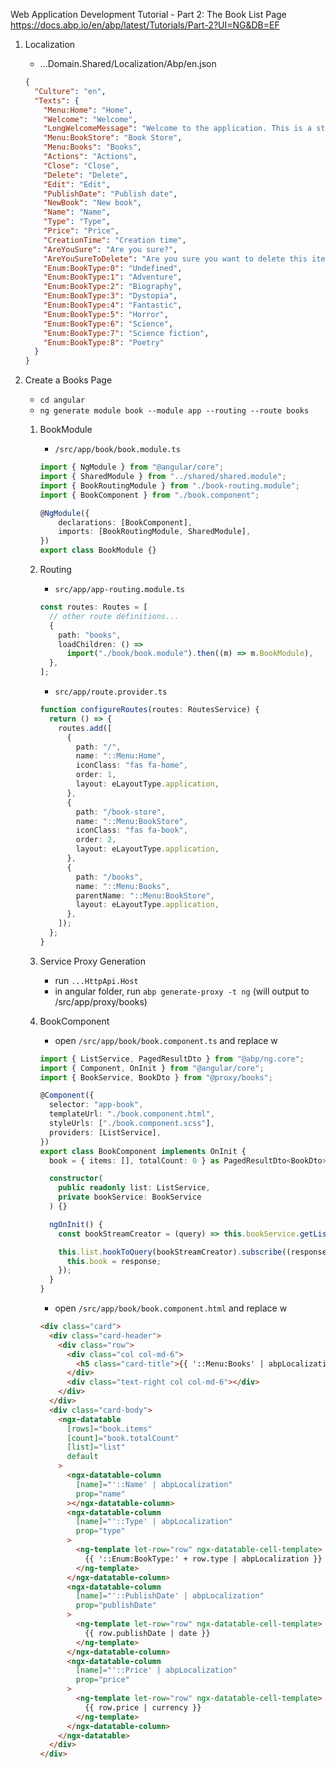 Web Application Development Tutorial - Part 2: The Book List Page
https://docs.abp.io/en/abp/latest/Tutorials/Part-2?UI=NG&DB=EF

1. Localization
   - ...Domain.Shared/Localization/Abp/en.json
   ```json
   {
     "Culture": "en",
     "Texts": {
       "Menu:Home": "Home",
       "Welcome": "Welcome",
       "LongWelcomeMessage": "Welcome to the application. This is a startup project based on the ABP framework. For more information, visit abp.io.",
       "Menu:BookStore": "Book Store",
       "Menu:Books": "Books",
       "Actions": "Actions",
       "Close": "Close",
       "Delete": "Delete",
       "Edit": "Edit",
       "PublishDate": "Publish date",
       "NewBook": "New book",
       "Name": "Name",
       "Type": "Type",
       "Price": "Price",
       "CreationTime": "Creation time",
       "AreYouSure": "Are you sure?",
       "AreYouSureToDelete": "Are you sure you want to delete this item?",
       "Enum:BookType:0": "Undefined",
       "Enum:BookType:1": "Adventure",
       "Enum:BookType:2": "Biography",
       "Enum:BookType:3": "Dystopia",
       "Enum:BookType:4": "Fantastic",
       "Enum:BookType:5": "Horror",
       "Enum:BookType:6": "Science",
       "Enum:BookType:7": "Science fiction",
       "Enum:BookType:8": "Poetry"
     }
   }
   ```
   <!-- 1. Install NPM packages -->
1. Create a Books Page

   - `cd angular`
   - `ng generate module book --module app --routing --route books`

   1. BookModule
        - `/src/app/book/book.module.ts`
        ```ts
        import { NgModule } from "@angular/core";
        import { SharedModule } from "../shared/shared.module";
        import { BookRoutingModule } from "./book-routing.module";
        import { BookComponent } from "./book.component";

        @NgModule({
            declarations: [BookComponent],
            imports: [BookRoutingModule, SharedModule],
        })
        export class BookModule {}
        ```

   1. Routing
      - `src/app/app-routing.module.ts`
      ```typescript
      const routes: Routes = [
        // other route definitions...
        {
          path: "books",
          loadChildren: () =>
            import("./book/book.module").then((m) => m.BookModule),
        },
      ];
      ```
      - `src/app/route.provider.ts`
      ```ts
      function configureRoutes(routes: RoutesService) {
        return () => {
          routes.add([
            {
              path: "/",
              name: "::Menu:Home",
              iconClass: "fas fa-home",
              order: 1,
              layout: eLayoutType.application,
            },
            {
              path: "/book-store",
              name: "::Menu:BookStore",
              iconClass: "fas fa-book",
              order: 2,
              layout: eLayoutType.application,
            },
            {
              path: "/books",
              name: "::Menu:Books",
              parentName: "::Menu:BookStore",
              layout: eLayoutType.application,
            },
          ]);
        };
      }
      ```
   1. Service Proxy Generation
      - run `...HttpApi.Host`
      - in angular folder, run `abp generate-proxy -t ng` (will output to /src/app/proxy/books)
   1. BookComponent

      - open `/src/app/book/book.component.ts` and replace w

      ```ts
      import { ListService, PagedResultDto } from "@abp/ng.core";
      import { Component, OnInit } from "@angular/core";
      import { BookService, BookDto } from "@proxy/books";

      @Component({
        selector: "app-book",
        templateUrl: "./book.component.html",
        styleUrls: ["./book.component.scss"],
        providers: [ListService],
      })
      export class BookComponent implements OnInit {
        book = { items: [], totalCount: 0 } as PagedResultDto<BookDto>;

        constructor(
          public readonly list: ListService,
          private bookService: BookService
        ) {}

        ngOnInit() {
          const bookStreamCreator = (query) => this.bookService.getList(query);

          this.list.hookToQuery(bookStreamCreator).subscribe((response) => {
            this.book = response;
          });
        }
      }
      ```

      - open `/src/app/book/book.component.html` and replace w

      ```html
      <div class="card">
        <div class="card-header">
          <div class="row">
            <div class="col col-md-6">
              <h5 class="card-title">{{ '::Menu:Books' | abpLocalization }}</h5>
            </div>
            <div class="text-right col col-md-6"></div>
          </div>
        </div>
        <div class="card-body">
          <ngx-datatable
            [rows]="book.items"
            [count]="book.totalCount"
            [list]="list"
            default
          >
            <ngx-datatable-column
              [name]="'::Name' | abpLocalization"
              prop="name"
            ></ngx-datatable-column>
            <ngx-datatable-column
              [name]="'::Type' | abpLocalization"
              prop="type"
            >
              <ng-template let-row="row" ngx-datatable-cell-template>
                {{ '::Enum:BookType:' + row.type | abpLocalization }}
              </ng-template>
            </ngx-datatable-column>
            <ngx-datatable-column
              [name]="'::PublishDate' | abpLocalization"
              prop="publishDate"
            >
              <ng-template let-row="row" ngx-datatable-cell-template>
                {{ row.publishDate | date }}
              </ng-template>
            </ngx-datatable-column>
            <ngx-datatable-column
              [name]="'::Price' | abpLocalization"
              prop="price"
            >
              <ng-template let-row="row" ngx-datatable-cell-template>
                {{ row.price | currency }}
              </ng-template>
            </ngx-datatable-column>
          </ngx-datatable>
        </div>
      </div>
      ```
